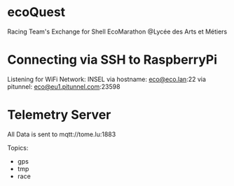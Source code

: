 # ecoQuest
Racing Team's Exchange for Shell EcoMarathon @Lycée des Arts et Métiers

# Connecting via SSH to RaspberryPi 
Listening for WiFi Network: INSEL 
via hostname: eco@eco.lan:22 
via pitunnel: eco@eu1.pitunnel.com:23598 

# Telemetry Server

All Data is sent to mqtt://tome.lu:1883

Topics:
 - gps
 - tmp
 - race
